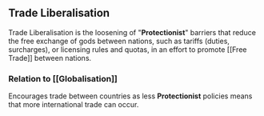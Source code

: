## Trade Liberalisation
Trade Liberalisation is the loosening of "**Protectionist**"  barriers that reduce the free exchange of gods between nations, such as tariffs (duties, surcharges), or licensing rules and quotas, in an effort to promote [[Free Trade]] between nations.




### Relation to [[Globalisation]]
Encourages trade between countries as less **Protectionist** policies means that more international trade can occur.


